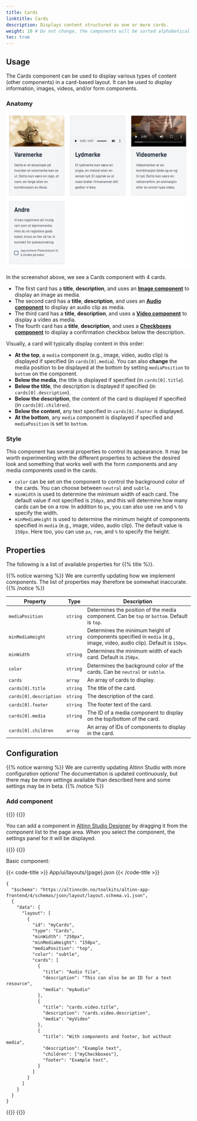```yaml
---
title: Cards
linktitle: Cards
description: Displays content structured as one or more cards.
weight: 10 # Do not change, the components will be sorted alphabetically
toc: true
---
```


## Usage

The Cards component can be used to display various types of content (other components) in a card-based layout.
It can be used to display information, images, videos, and/or form components.

### Anatomy

![Cards component](./CardsComponent.png)

In the screenshot above, we see a Cards component with 4 cards.

- The first card has a **title**, **description**, and uses an [**Image component**](../image) to display an image as media.
- The second card has a **title**, **description**, and uses an [**Audio component**](../audio) to display an audio clip as media.
- The third card has a **title**, **description**, and uses a [**Video component**](../video) to display a video as media.
- The fourth card has a **title**, **description**, and uses a [**Checkboxes component**](../checkboxes) to display a confirmation checkbox below the description.

Visually, a card will typically display content in this order:

- **At the top**, a `media` component (e.g., image, video, audio clip) is displayed if specified (in `cards[0].media`). You can also **change** the media position to be displayed at the bottom by setting `mediaPosition` to `bottom` on the component.
- **Below the media**, the title is displayed if specified (in `cards[0].title`).
- **Below the title**, the description is displayed if specified (in `cards[0].description`).
- **Below the description**, the content of the card is displayed if specified (in `cards[0].children`).
- **Below the content**, any text specified in `cards[0].footer` is displayed.
- **At the bottom**, any `media` component is displayed if specified and `mediaPosition` is set to `bottom`.

### Style

This component has several properties to control its appearance. It may be worth experimenting with the different properties 
to achieve the desired look and something that works well with the form components and any media components 
used in the cards.

- `color` can be set on the component to control the background color of the cards. You can choose between `neutral` and `subtle`.
- `minWidth` is used to determine the minimum width of each card. The default value if not specified is `250px`, and this will determine how many cards can be on a row. In addition to `px`, you can also use `rem` and `%` to specify the width.
- `minMediaHeight` is used to determine the minimum height of components specified in `media` (e.g., image, video, audio clip). The default value is `150px`. Here too, you can use `px`, `rem`, and `%` to specify the height.

## Properties

The following is a list of available properties for {{% title %}}.

{{% notice warning %}}
We are currently updating how we implement components. The list of properties may therefore be somewhat inaccurate.
{{% /notice %}}

| **Property**           | **Type** | **Description**                                                                                                        |
|------------------------|----------|------------------------------------------------------------------------------------------------------------------------|
| `mediaPosition`        | `string` | Determines the position of the media component. Can be `top` or `bottom`. Default is `top`.                            |
| `minMediaHeight`       | `string` | Determines the minimum height of components specified in `media` (e.g., image, video, audio clip). Default is `150px`. |
| `minWidth`             | `string` | Determines the minimum width of each card. Default is `250px`.                                                         |
| `color`                | `string` | Determines the background color of the cards. Can be `neutral` or `subtle`.                                            |
| `cards`                | `array`  | An array of cards to display.                                                                                          |
| `cards[0].title`       | `string` | The title of the card.                                                                                                 |
| `cards[0].description` | `string` | The description of the card.                                                                                           |
| `cards[0].footer`      | `string` | The footer text of the card.                                                                                           |
| `cards[0].media`       | `string` | The ID of a media component to display on the top/bottom of the card.                                                  |
| `cards[0].children`    | `array`  | An array of IDs of components to display in the card.                                                                  |

## Configuration

{{% notice warning %}}
We are currently updating Altinn Studio with more configuration options!
 The documentation is updated continuously, but there may be more settings available than described here and some settings may be in beta.
{{% /notice %}}

### Add component

{{<content-version-selector classes="border-box">}}
{{<content-version-container version-label="Altinn Studio Designer">}}

You can add a component in [Altinn Studio Designer](/nb/altinn-studio/getting-started/) by dragging it from the component list to the page area.
When you select the component, the settings panel for it will be displayed.

{{</content-version-container>}}
{{<content-version-container version-label="Code">}}

Basic component:

{{< code-title >}}
App/ui/layouts/{page}.json
{{< /code-title >}}

```json{hl_lines="6-"}
{
  "$schema": "https://altinncdn.no/toolkits/altinn-app-frontend/4/schemas/json/layout/layout.schema.v1.json",
  {
    "data": {
      "layout": [
        {
          "id": "myCards",
          "type": "Cards",
          "minWidth": "250px",
          "minMediaHeight": "150px",
          "mediaPosition": "top",
          "color": "subtle",
          "cards": [
            {
              "title": "Audio file",
              "description": "This can also be an ID for a text resource",
              "media": "myAudio"
            },
            {
              "title": "cards.video.title",
              "description": "cards.video.description",
              "media": "myVideo"
            },
            {
              "title": "With components and footer, but without media",
              "description": "Example text",
              "children": ["myCheckboxes"],
              "footer": "Example text",
            }
          ]
        }
      ]
    }
  }
}
```

{{</content-version-container>}}
{{</content-version-selector>}}

